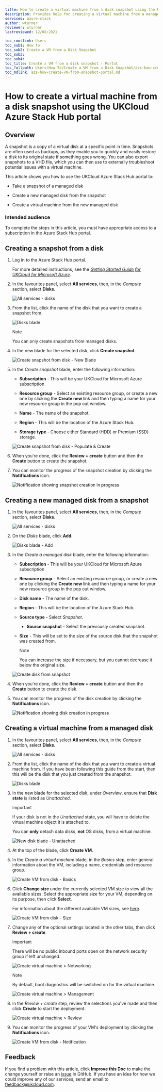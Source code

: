 ```yaml
---
title: How to create a virtual machine from a disk snapshot using the UKCloud Azure Stack Hub portal
description: Provides help for creating a virtual machine from a managed disk snapshot using the portal on UKCloud for Microsoft Azure
services: azure-stack
author: wturner
reviewer: wturner
lastreviewed: 12/08/2021

toc_rootlink: Users
toc_sub1: How To
toc_sub2: Create a VM from a Disk Snapshot
toc_sub3:
toc_sub4:
toc_title: Create a VM from a disk snapshot - Portal
toc_fullpath: Users/How To/Create a VM from a Disk Snapshot/azs-how-create-vm-from-snapshot-portal.md
toc_mdlink: azs-how-create-vm-from-snapshot-portal.md
---
```


# How to create a virtual machine from a disk snapshot using the UKCloud Azure Stack Hub portal

## Overview

A snapshot is a copy of a virtual disk at a specific point in time. Snapshots are often used as backups, as they enable you to quickly and easily restore a disk to its original state if something goes wrong. You can also export snapshots to a VHD file, which you can then use to externally troubleshoot potential issues with a virtual machine.

This article shows you how to use the UKCloud Azure Stack Hub portal to:

* Take a snapshot of a managed disk

* Create a new managed disk from the snapshot

* Create a virtual machine from the new managed disk

### Intended audience

To complete the steps in this article, you must have appropriate access to a subscription in the Azure Stack Hub portal.

## Creating a snapshot from a disk

1. Log in to the Azure Stack Hub portal.

    For more detailed instructions, see the [*Getting Started Guide for UKCloud for Microsoft Azure*](azs-gs.md).

2. In the favourites panel, select **All services**, then, in the *Compute* section, select **Disks**.

    ![All services - disks](images/azs-browser-allservices-disks.png)

3. From the list, click the name of the disk that you want to create a snapshot from.

    ![Disks blade](images/azs-browser-disks-list.png)

    > [!NOTE]
    > You can only create snapshots from managed disks.

4. In the new blade for the selected disk, click **Create snapshot**.

    ![Create snapshot from disk - New Blade](images/azs-create-snapshot-disk.png)

5. In the *Create snapshot* blade, enter the following information:

    - **Subscription** - This will be your UKCloud for Microsoft Azure subscription.

    - **Resource group** - Select an existing resource group, or create a new one by clicking the **Create new** link and then typing a name for your new resource group in the pop out window.

    - **Name** - The name of the snapshot.

    - **Region** - This will be the location of the Azure Stack Hub.

    - **Storage type** - Choose either Standard (HDD) or Premium (SSD) storage.

    ![Create snapshot from disk - Populate & Create](images/azs-browser-create-snapshot.png)

6. When you're done, click the **Review + create** button and then the **Create** button to create the snapshot.

7. You can monitor the progress of the snapshot creation by clicking the **Notifications** icon.

    ![Notification showing snapshot creation in progress](images/azs-browser-create-snapshot-progress.png)

## Creating a new managed disk from a snapshot

1. In the favourites panel, select **All services**, then, in the *Compute* section, select **Disks**.

    ![All services - disks](images/azs-browser-allservices-disks.png)

2. On the *Disks* blade, click **Add**.

    ![Disks blade - Add](images/azs-browser-disks-list-add.png)

3. In the *Create a managed disk* blade, enter the following information:

    - **Subscription** - This will be your UKCloud for Microsoft Azure subscription.

    - **Resource group** - Select an existing resource group, or create a new one by clicking the **Create new** link and then typing a name for your new resource group in the pop out window.

    - **Disk name** - The name of the disk.

    - **Region** - This will be the location of the Azure Stack Hub.

    - **Source type** - Select *Snapshot*.

        - **Source snapshot** - Select the previously created snapshot.

    - **Size** - This will be set to the size of the source disk that the snapshot was created from.

        > [!NOTE]
        > You can increase the size if necessary, but you cannot decrease it below the original size.

    ![Create disk from snapshot](images/azs-browser-create-disk-from-snapshot.png)

4. When you're done, click the **Review + create** button and then the **Create** button to create the disk.

5. You can monitor the progress of the disk creation by clicking the **Notifications** icon.

    ![Notification showing disk creation in progress](images/azs-browser-create-disk-from-snapshot-progress.png)

## Creating a virtual machine from a managed disk

1. In the favourites panel, select **All services**, then, in the *Compute* section, select **Disks**.

    ![All services - disks](images/azs-browser-allservices-disks.png)

2. From the list, click the name of the disk that you want to create a virtual machine from. If you have been following this guide from the start, then this will be the disk that you just created from the snapshot.

    ![Disks blade](images/azs-browser-disks-list-new.png)

3. In the new blade for the selected disk, under *Overview*, ensure that **Disk state** is listed as *Unattached*.

    > [!IMPORTANT]
    > If your disk is not in the *Unattached* state, you will have to delete the virtual machine object it is attached to.
    >
    > You can **only** detach data disks, **not** OS disks, from a virtual machine.

    ![New disk blade - Unattached](images/azs-browser-disk-unattached.png)

4. At the top of the blade, click **Create VM**.

5. In the *Create a virtual machine* blade, in the *Basics* step, enter general information about the VM, including a name, credentials and resource group.

    ![Create VM from disk - Basics](images/azs-browser-disk-vm-basics.png)

6. Click **Change size** under the currently selected VM size to view all the available sizes. Select the appropriate size for your VM, depending on its purpose, then click **Select**.

    For information about the different available VM sizes, see [here](https://docs.microsoft.com/en-gb/azure/azure-stack/user/azure-stack-vm-sizes).

    ![Create VM from disk - Size](images/azs-browser-disk-vm-size.png)

7. Change any of the optional settings located in the other tabs, then click **Review + create**.

    > [!IMPORTANT]
    > There will be no public inbound ports open on the network security group if left unchanged.

    ![Create virtual machine > Networking](images/azs-browser-disk-vm-networking.png)

    > [!NOTE]
    > By default, boot diagnostics will be switched on for the virtual machine.

    ![Create virtual machine > Management](images/azs-browser-disk-vm-management.png)

8. In the *Review + create* step, review the selections you've made and then click **Create** to start the deployment.

    ![Create virtual machine > Review](images/azs-browser-disk-vm-review.png)

9. You can monitor the progress of your VM's deployment by clicking the **Notifications** icon.

    ![Create VM from disk - Notification](images/azs-browser-disk-vm-notification.png)

## Feedback

If you find a problem with this article, click **Improve this Doc** to make the change yourself or raise an [issue](https://github.com/UKCloud/documentation/issues) in GitHub. If you have an idea for how we could improve any of our services, send an email to <feedback@ukcloud.com>.
